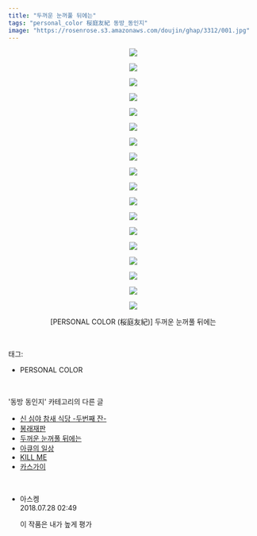 ```yaml
---
title: "두꺼운 눈꺼풀 뒤에는"
tags: "personal_color 桜庭友紀 동방_동인지"
image: "https://rosenrose.s3.amazonaws.com/doujin/ghap/3312/001.jpg"
---
```

<div class="article">
<p style="text-align: center; clear: none; float: none;"><img src="{{ site.imgserver1 }}/ghap/3312/001.jpg"/></p>
<p style="text-align: center; clear: none; float: none;"><img src="{{ site.imgserver1 }}/ghap/3312/002.jpg"/></p>
<p style="text-align: center; clear: none; float: none;"><img src="{{ site.imgserver1 }}/ghap/3312/003.jpg"/></p>
<p style="text-align: center; clear: none; float: none;"><img src="{{ site.imgserver1 }}/ghap/3312/004.jpg"/></p>
<p style="text-align: center; clear: none; float: none;"><img src="{{ site.imgserver1 }}/ghap/3312/005.jpg"/></p>
<p style="text-align: center; clear: none; float: none;"><img src="{{ site.imgserver1 }}/ghap/3312/006.jpg"/></p>
<p style="text-align: center; clear: none; float: none;"><img src="{{ site.imgserver1 }}/ghap/3312/007.jpg"/></p>
<p style="text-align: center; clear: none; float: none;"><img src="{{ site.imgserver1 }}/ghap/3312/008.jpg"/></p>
<p style="text-align: center; clear: none; float: none;"><img src="{{ site.imgserver1 }}/ghap/3312/009.jpg"/></p>
<p style="text-align: center; clear: none; float: none;"><img src="{{ site.imgserver1 }}/ghap/3312/010.jpg"/></p>
<p style="text-align: center; clear: none; float: none;"><img src="{{ site.imgserver1 }}/ghap/3312/011.jpg"/></p>
<p style="text-align: center; clear: none; float: none;"><img src="{{ site.imgserver1 }}/ghap/3312/012.jpg"/></p>
<p style="text-align: center; clear: none; float: none;"><img src="{{ site.imgserver1 }}/ghap/3312/013.jpg"/></p>
<p style="text-align: center; clear: none; float: none;"><img src="{{ site.imgserver1 }}/ghap/3312/014.jpg"/></p>
<p style="text-align: center; clear: none; float: none;"><img src="{{ site.imgserver1 }}/ghap/3312/015.jpg"/></p>
<p style="text-align: center; clear: none; float: none;"><img src="{{ site.imgserver1 }}/ghap/3312/016.jpg"/></p>
<p style="text-align: center; clear: none; float: none;"><img src="{{ site.imgserver1 }}/ghap/3312/017.jpg"/></p>
<p style="text-align: center; clear: none; float: none;"><img src="{{ site.imgserver1 }}/ghap/3312/018.jpg"/></p>
<p style="text-align: center; clear: none; float: none;">[PERSONAL COLOR (桜庭友紀)] 두꺼운 눈꺼풀 뒤에는</p>
</div><br/>
<div class="tagTrail">
<p>태그: </p>
<ul>
<li>PERSONAL COLOR</li>
</ul>
</div><br/>
<div class="another">
<p>'동방 동인지' 카테고리의 다른 글</p>
<ul>
<li><a href="/ghap_3314">신 심야 참새 식당 -두번째 잔-</a></li>
<li><a href="/ghap_3313">봉래재판</a></li>
<li><a href="/ghap_3312">두꺼운 눈꺼풀 뒤에는</a></li>
<li><a href="/ghap_3311">아큐의 일상</a></li>
<li><a href="/ghap_3305">KILL ME</a></li>
<li><a href="/ghap_3302">카스가이</a></li>
</ul>
</div><br/>
<div class="cb_module cb_fluid">
<div class="cb_wrt cb_profile">
<div class="comment">
<ul>
<li class="cb_thumb_off" id="comment15295324">
<div class="cb_comment_area">
<div class="cb_info_area">
<div class="cb_section">
<span class="cb_nick_name">아스켕</span>
</div>
<div class="cb_section">
<span class="cb_date">2018.07.28 02:49 </span>
</div>
</div>
<div class="cb_dsc_comment">
<p class="cb_dsc">
											이 작품은 내가 높게 평가
										</p>
</div>
</div></li>
</ul>
</div>
</div><!-- commentList close -->
</div><br/>
